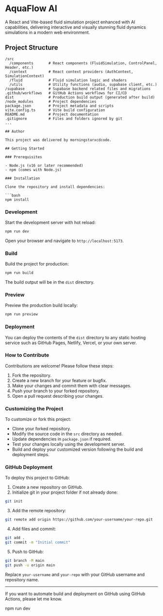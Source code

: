 # AquaFlow AI

A React and Vite-based fluid simulation project enhanced with AI capabilities, delivering interactive and visually stunning fluid dynamics simulations in a modern web environment.

## Project Structure

```
/src
  /components       # React components (FluidSimulation, ControlPanel, Header, etc.)
  /context          # React context providers (AuthContext, SimulationContext)
  /fluid            # Fluid simulation logic and shaders
  /utils            # Utility functions (audio, supabase client, etc.)
/supabase           # Supabase backend related files and migrations
.github/workflows   # GitHub Actions workflows for CI/CD
dist                # Production build output (generated after build)
/node_modules       # Project dependencies
package.json        # Project metadata and scripts
vite.config.ts      # Vite build configuration
README.md           # Project documentation
.gitignore          # Files and folders ignored by git
...

## Author

This project was delivered by morningstarxcdcode.

## Getting Started

### Prerequisites

- Node.js (v16 or later recommended)
- npm (comes with Node.js)

### Installation

Clone the repository and install dependencies:

```bash
npm install
```

### Development

Start the development server with hot reload:

```bash
npm run dev
```

Open your browser and navigate to `http://localhost:5173`.

### Build

Build the project for production:

```bash
npm run build
```

The build output will be in the `dist` directory.

### Preview

Preview the production build locally:

```bash
npm run preview
```

### Deployment

You can deploy the contents of the `dist` directory to any static hosting service such as GitHub Pages, Netlify, Vercel, or your own server.

### How to Contribute

Contributions are welcome! Please follow these steps:

1. Fork the repository.
2. Create a new branch for your feature or bugfix.
3. Make your changes and commit them with clear messages.
4. Push your branch to your forked repository.
5. Open a pull request describing your changes.

### Customizing the Project

To customize or fork this project:

- Clone your forked repository.
- Modify the source code in the `src` directory as needed.
- Update dependencies in `package.json` if required.
- Test your changes locally using the development server.
- Build and deploy your customized version following the build and deployment steps.

### GitHub Deployment

To deploy this project to GitHub:

1. Create a new repository on GitHub.
2. Initialize git in your project folder if not already done:

```bash
git init
```

3. Add the remote repository:

```bash
git remote add origin https://github.com/your-username/your-repo.git
```

4. Add files and commit:

```bash
git add .
git commit -m "Initial commit"
```

5. Push to GitHub:

```bash
git branch -M main
git push -u origin main
```

Replace `your-username` and `your-repo` with your GitHub username and repository name.

---

If you want to automate build and deployment on GitHub using GitHub Actions, please let me know.

npm run dev
